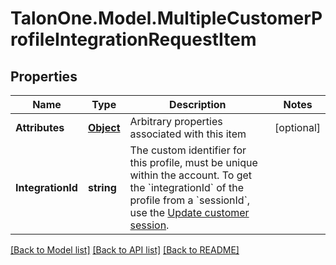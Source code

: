 # TalonOne.Model.MultipleCustomerProfileIntegrationRequestItem
## Properties

Name | Type | Description | Notes
------------ | ------------- | ------------- | -------------
**Attributes** | [**Object**](.md) | Arbitrary properties associated with this item | [optional] 
**IntegrationId** | **string** | The custom identifier for this profile, must be unique within the account.  To get the &#x60;integrationId&#x60; of the profile from a &#x60;sessionId&#x60;, use the [Update customer session](/integration-api/#operation/updateCustomerSessionV2).  | 

[[Back to Model list]](../README.md#documentation-for-models) [[Back to API list]](../README.md#documentation-for-api-endpoints) [[Back to README]](../README.md)

